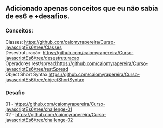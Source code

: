 
## Adicionado apenas conceitos que eu não sabia de es6 e +desafios.

### Conceitos:

Classes: https://github.com/caiomyrapereira/Curso-javascriptEs6/tree/Classes  
Desestruturação: https://github.com/caiomyrapereira/Curso-javascriptEs6/tree/desestruturacao   
Operadores rest/spread:https://github.com/caiomyrapereira/Curso-javascriptEs6/tree/restSpread   
Object Short Syntax:https://github.com/caiomyrapereira/Curso-javascriptEs6/tree/objectShortSyntax   


### Desafio

01 - https://github.com/caiomyrapereira/Curso-javascriptEs6/tree/challenge-01   
02 - https://github.com/caiomyrapereira/Curso-javascriptEs6/tree/challenge-02